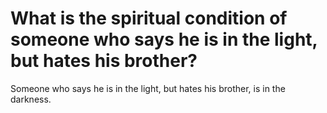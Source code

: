 # What is the spiritual condition of someone who says he is in the light, but hates his brother?

Someone who says he is in the light, but hates his brother, is in the darkness.

